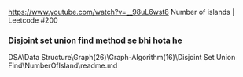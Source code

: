 https://www.youtube.com/watch?v=__98uL6wst8
Number of islands | Leetcode #200

### Disjoint set union find method se bhi hota he 
DSA\Data Structure\Graph(26)\Graph-Algorithm(16)\Disjoint Set Union Find\NumberOfIsland\readme.md